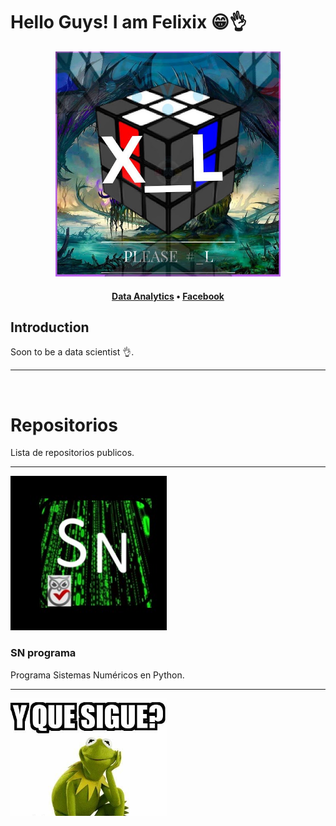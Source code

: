 # Hello Guys! I am Felixix 😁👌

<div align="center">
  <a href="#" ><img  src="/image/perfil.jpg" height="360"></a>
</div>

<h4 align="center">
  <b><a href="#">Data Analytics</a></b>
  •
  <a href="https://www.facebook.com/FelixixLG" target="_blank">Facebook</a>
</h4>

## Introduction
Soon to be a data scientist 👌.
<hr>
<br>

# Repositorios
Lista de repositorios publicos.
<br><hr>
<!-- Tarjeta 1 -->
 <div>
  <a target="_blank" href="https://chat.openai.com/c/36a707f7-7307-47d1-8444-2420cbfa4f30"><img src="/image/SN-programa.jpg" alt="Programa Python Sistemas Numéricos" width="250"></a>
   
  ### SN programa 
  <p>Programa Sistemas Numéricos en Python.</p>
  
  <hr>
</div>

  <!-- Tarjeta 2 -->
  <div class="card">
      <a href="#"><img src="/image/pendiente-contenido.jpg" alt="Sin contenido"  width="250"></a>
    <!--
      <h2>Card 2</h2>
      <p>Descripción de la tarjeta 2.</p>
      <a href="#">Enlace</a>
     -->
  </div>

